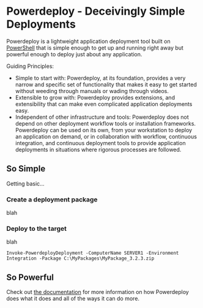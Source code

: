 # Powerdeploy - Deceivingly Simple Deployments #

Powerdeploy is a lightweight application deployment tool built on [PowerShell][] that is simple enough to get up and running right away but powerful enough to deploy just about any application.

Guiding Principles:

* Simple to start with: Powerdeploy, at its foundation, provides a very narrow and specific set of functionality that makes it easy to get started without weeding through manuals or wading through videos.
* Extensible to grow with: Powerdeploy provides extensions, and extensibility that can make even complicated application deployments easy.
* Independent of other infrastructure and tools: Powerdeploy does not depend on other deployment workflow tools or installation frameworks.  Powerdeploy can be used on its own, from your workstation to deploy an application on demand, or in collaboration with workflow, continuous integration, and continuous deployment tools to provide application deployments in situations where rigorous processes are followed.  

## So Simple ##

Getting basic...

### Create a deployment package ###
blah

### Deploy to the target ###

blah

```
Invoke-PowerdeployDeployment -ComputerName SERVER1 -Environment Integration -Package C:\MyPackages\MyPackage_3.2.3.zip
```

## So Powerful ##

Check out [the documentation][wiki] for more information on how Powerdeploy does what it does and all of the ways it can do more.

[PowerShell]: http://technet.microsoft.com/en-us/library/bb978526.aspx
[wiki]: /powerdeploy/wiki